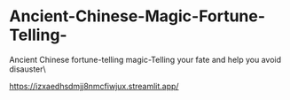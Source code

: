# Ancient-Chinese-Magic-Fortune-Telling-
Ancient Chinese fortune-telling magic-Telling your fate and help you avoid disauster\\

https://izxaedhsdmjj8nmcfiwjux.streamlit.app/
